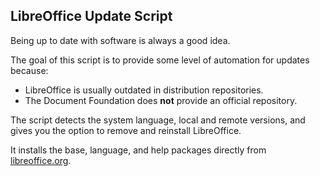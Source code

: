 ## LibreOffice Update Script

Being up to date with software is always a good idea.

The goal of this script is to provide some level of automation for updates because:

- LibreOffice is usually outdated in distribution repositories.
- The Document Foundation does **not** provide an official repository.

The script detects the system language, local and remote versions, and gives you the option to remove and reinstall LibreOffice.

It installs the base, language, and help packages directly from [libreoffice.org](https://www.libreoffice.org).
